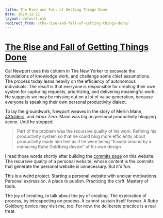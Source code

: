 ```yaml
---
title: The Rise and Fall of Getting Things Done
date: 2020-12-21
layout: default.njk
redirect_from: /the-rise-and-fall-of-getting-things-done/
---
```


# [The Rise and Fall of Getting Things Done](https://www.newyorker.com/tech/annals-of-technology/the-rise-and-fall-of-getting-things-done)

Cal Newport uses this column in The New Yorker to excavate the foundations of knowledge work, and challenge some chief assumptions.
The process today leans heavily on the efficiency of autonomous individuals.
The result is that everyone is responsible for creating their own system for capturing requests, prioritizing, and delivering meaningful work.
He suggests we may be missing out on a lot of value generation, because everyone is speaking their own personal productivity dialect.

To lay the groundwork, Newport weaves in the story of Merlin Mann, [43folders][], and _Inbox Zero_.
Mann was big on personal productivity blogging scene.
Until he stopped.

> Part of the problem was the recursive quality of his work.
> Refining his productivity system so that he could blog more efficiently about productivity made him feel as if he were being “tossed around by a menacing Rube Goldberg device” of his own design

I read those words shortly after building the [commits page](/commits/) on this website.
The recursive quality of a personal website, whose content is the commits that generate the personal website is unnecessary.
But it's fun.

This is a weird project.
Starting a personal website with unclear motivations.
Personal expression.
A place to publish.
Practicing the craft.
Mastery of tools.

The joy of creating, to talk about the joy of creating.
The exploration of process, by introspecting on process.
It cannot sustain itself forever.
A Rube Goldberg device may visit me, too.
For now, the deliberate practice is a real treat.

[43folders]: http://www.43folders.com
